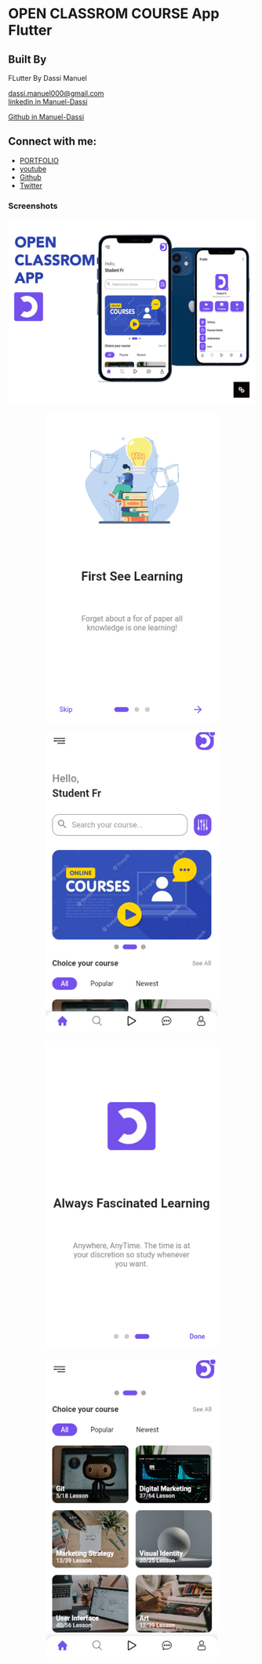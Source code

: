 # OPEN CLASSROM COURSE App Flutter

## Built By

FLutter 
By Dassi Manuel<br />

 <a href="mailto:dassi.manuel000@gmail.com">dassi.manuel000@gmail.com</a><br />
<a href="https://www.linkedin.com/in/manuel-dassi-a43bbb195/">linkedin in Manuel-Dassi </a><br />

<a href="https://github.com/dassimanuel000/">Github in Manuel-Dassi </a><br />


## Connect with me:
- [PORTFOLIO](http://www.ceo.life-cm.com/)
- [youtube](https://www.youtube.com/channel/UCLPkZBskeCbhCBKrbSq_ssw)
- [Github](https://github.com/dassimanuel000/)
- [Twitter](https://twitter.com/mr_manuelD)

### Screenshots

<p align="center">
  <img src="/screenshots/OPEN.png" width="950">
  <br/>
  <br/>
  <img src="/screenshots/ss1.png" width="350">
  <br/>
  <br/>
  <img src="/screenshots/ss3.png" width="350">
  <br/>
  <br/>
  <img src="/screenshots/ss2.png" width="350">
  <br/>
  <br/>
  <img src="/screenshots/ss4.png" width="350">
  <br/>
</p>
